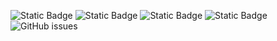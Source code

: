 ![Static Badge](https://img.shields.io/badge/blacklists-61-000000) ![Static Badge](https://img.shields.io/badge/blacklisted-2924547-cc0000) ![Static Badge](https://img.shields.io/badge/whitelisted-2250-00CC00) ![Static Badge](https://img.shields.io/badge/streaming_blacklist-28107-000000) ![GitHub issues](https://img.shields.io/github/issues/fabriziosalmi/blacklists)
